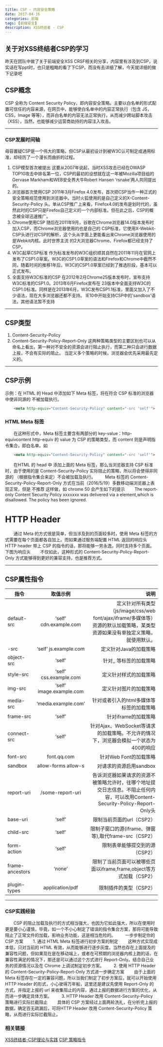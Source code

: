 ```yaml
---
title: CSP - 内容安全策略
date: 2017-04-16
categories: 前端
tags: [前端安全]
description: XSS终结者 - CSP
---
```


## 关于对XSS终结者CSP的学习
昨天在团队中做了关于前端安全XSS CRSF相关的分享，内容里有涉及到CSP，说实话在写ppt时，也只是粗略的看了下CSP，而没有去详细了解，今天就详细的做下记录吧
<!-- more -->

## CSP概念
CSP 全称为 Content Security Policy，即内容安全策略。主要以白名单的形式配置可信任的内容来源，在网页中，能够使白名单中的内容正常执行（包含 JS，CSS，Image 等等），而非白名单的内容无法正常执行，从而减少跨站脚本攻击（XSS），当然，也能够减少运营商劫持的内容注入攻击。
***
### CSP发展时间轴
毋容置疑CSP是一个伟大的策略，但CSP从最初设计到被W3C认可制定成通用标准，却经历了一个漫长而曲折的过程。
1. CSP模型首次被提出
这要从2007年说起，当时XSS攻击已经在OWASP TOP10攻击中排名第一位，CSP的最初的设想就在这一年被Mozilla项目组的Gervase Markham和WEB安全界大牛Robert Hansen ‘rsnake’两人共同提出的。
2. 浏览器首次使用CSP
2011年3月Firefox 4.0发布，首次把CSP当作一种正式的安全策略规范使用到浏览器中。当时火狐使用的是自己定义的X-Content-Security-Policy 头。单从CSP推广上来看，Firefox4.0的发布是划时代的，虽然此时的CSP只是Firefox自己定义的一个内部标准。但在此之后，CSP的概 念被全球迅速推广。
3. Chrome使用CSP
随后在2011年9月，谷歌在Chrome浏览器14.0版本发布时加入CSP，而Chrome浏览器使用的也是自己的 CSP标准，它使用X-Webkit-CSP头进行对CSP的解析，这个头从字面上更能看出来Chrome浏览器使用的是Webkit内核。此时世界主流 的2大浏览器Chrome、Firefox都已经支持了CSP。
4. W3C起草CSP标准
作为标准发布的W3C组织顺其自然在2011年11月在官网上发布了CSP1.0草案。W3C的CSP1.0草案的语法和Firefox和Chrome中截然不同，随着时间的推移1年后，W3C的CSP1.0草案已经到了推选阶段，基本可以正式发布。
5. 全面支持W3C标准的CSP
在2012年2月Chrome25版本发布时，宣布支持W3C标准的CSP1.0。2013年6月Firefox宣布在 23版本中全面支持W3C的CSP1.0标准。同样是在2013年6月，W3C发布CSP1.1标准，里面又加入了不少语法，现在大多浏览器还都不支持。 IE10中开始支持CSP中的’sandbox’语法，其他语法暂不支持
***
## CSP类型
1. Content-Security-Policy
2. Content-Security-Policy-Report-Only
这两种策略类型的主要区别也可以从命名上看出，第一种对不安全的资源会进行阻止执行，而第二种只会进行数据上报，不会有实际的阻止。
当定义多个策略的时候，浏览器会优先采用最先定义的。
***
## CSP示例
示例：在 HTML 的 Head 中添加如下 Meta 标签，将在符合 CSP 标准的浏览器中使非同源的 不被加载执行。
```html
	<meta http-equiv="Content-Security-Policy" content="-src 'self'">
```
### HTML Meta 标签
　　在这种形式中，Meta 标签主要含有两部分的 key-value：http-equivcontent
	http-equiv 的 value 为 CSP 的策略类型，而 content 则是声明指令集合，即白名单。如
```html
	<meta http-equiv="Content-Security-Policy" content="-src 'self'">
```
　　在HTML 的 head 中 添加上面的 Meta 标签，那么当浏览器支持 CSP 标准时，由于使用的是 Content-Security-Policy 实际阻止的策略，所以将会使得非同源的 （根据指令集合来定）不会被加载及执行。
　　Meta 标签的 Content-Security-Policy-Report-Only 方式在当前（2016/5/19）多数移动端浏览器上表现正常，但是 不推荐 这样做，如 chrome 50 会产生如下的提示
　　The report-only Content Security Policy xxxxxxx was delivered via a element,which is disallowed. The policy has been ignored.
# HTTP Header
　　通过 Meta 的方式很是简单，但当涉及到的页面较多时，使用 Meta 标签的方式需要在每个页面都各自加上。而如果通过服务端配置 HTML 返回的响应头 HTTP header 带上 CSP 的指令的话，那将能够一劳永逸，同时支持多个页面。下图为响应头
　　不仅如此，这种形式的 Content-Security-Policy-Report-Only 方式能够得到更好的兼容支持，也是推荐方式。
***
## CSP属性指令
|指令	|取值示例|说明	|
| ------------- |:-------------:| -----:|
|default-src|	‘self’ cdn.example.com	|定义针对所有类型（js/image/css/web font/ajax/iframe/多媒体等）资源的默认加载策略，某类型资源如果没有单独定义策略，就使用默认。|
|-src	|‘self’ js.example.com	|定义针对Java的加载策略|
|object-src	|‘self’	|针对,, 等标签的加载策略|
|style-src	|‘self’ css.example.com	|定义针对样式的加载策略|
|img-src	|‘self’ image.example.com	|定义针对图片的加载策略|
|media-src	|‘media.example.com’	|针对或者引入的html多媒体等标签的加载策略|
|frame-src	|‘self’	|针对iframe的加载策略|
|connect-src|	‘self’	|针对Ajax、WebSocket等请求的加载策略。不允许的情况下，浏览器会模拟一个状态为400的响应|
|font-src	|font.qq.com	|针对Web Font的加载策略|
|sandbox	|allow-forms allow-s	|对请求的资源启用sandbox|
|report-uri	|/some-report-uri|	告诉浏览器如果请求的资源不被策略允许时，往哪个地址提交日志信息。不阻止任何内容，可以改用Content-Security-Policy-Report-Only头|
|base-uri	|‘self’	|限制当前页面的url（CSP2）
|child-src	|‘self’	|限制子窗口的源(iframe、弹窗等),取代frame-src（CSP2）
|form-action	|‘self’	|限制表单能够提交到的源（CSP2）
|frame-ancestors	|‘none’	|限制了当前页面可以被哪些页面以iframe,frame,object等方式加载（CSP2）
|plugin-types	|application/pdf	|限制插件的类型（CSP2）
***
### CSP实践经验
　　CSP 的阻止加载及执行的方式相当强大，也因为它如此强大，所以在使用时更是要小心谨慎，毕竟，如一个不小心制定了错误的指令集合方案，那将可能导致阻止了正常文件的加载，影响业务功能，这是相当危险的。
　　一步步制定你的 CSP 方案
　　1. 通过 HTML Meta 标签进行初步方案的制定
　　这种方式实现成本低，只对当前的 HTML 有效，从而能够进行逐步灰度。当然也存在上面提及的兼容性问题，但如果现在是在移动端上，或者在可预期的浏览器内核上跑的话，在兼容性满足的情况下，那还是可以通过这个方式进行 Report-Only。结合自己业务的资源情况以及在 Chrome 上调试制定初步方案。
　　2. 使用 HTTP Header 的 Content-Security-Policy-Report-Only 方式进一步确定方案
　　由于上面的 Meta 标签存在一定的兼容问题，所以当我们制定了初步方案后，就可以开始使用 HTTP Header 的形式，小心驶得万年船，这里还是建议先使用 Report-Only 的方式，并指定上报的 url 来收集阻止的内容，通过上报的数据进行方案的优化，从而进一步确定具体方案。
　　3. HTTP Header 改用 Content-Security-Policy 策略进行实际拦截阻止
　　具体的 CSP 方案经过上面两轮洗礼，在分析完上报的数据，确定百无疏漏后，可将HTTP Header 改用 Content-Security-Policy 策略，从而进行实际拦截阻止。
### 相关链接
[XSS终结者-CSP理论与实践](http://mt.sohu.com/20160620/n455409002.shtml)
[CSP 策略指令](https://developer.mozilla.org/zh-CN/docs/Web/Security/CSP/CSP_policy_directives)
